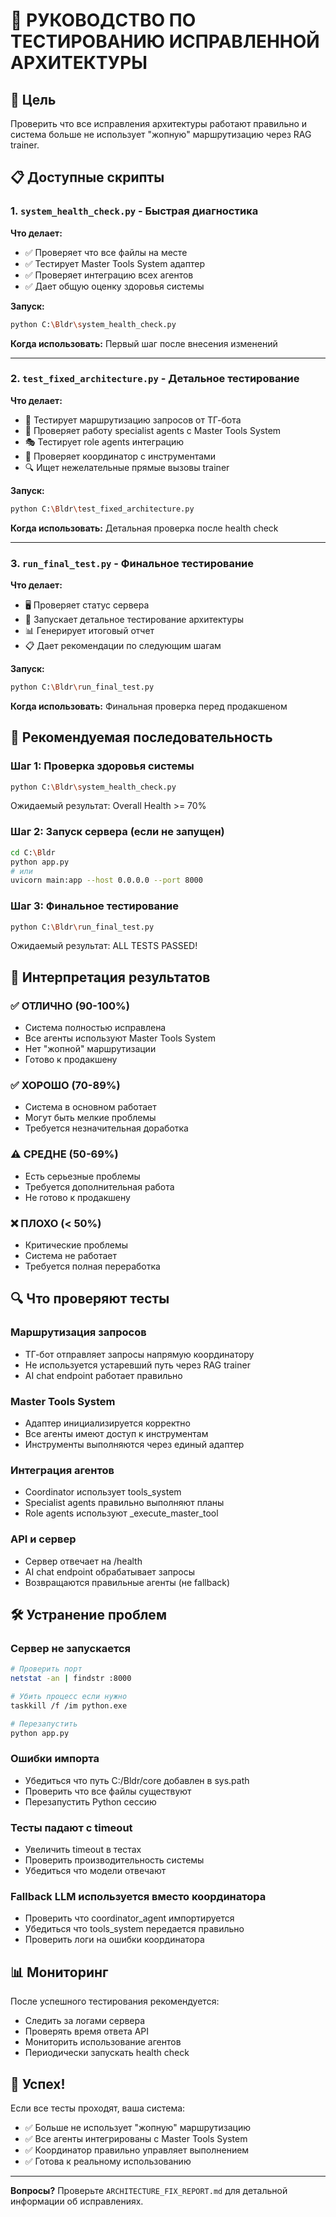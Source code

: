 # 🧪 РУКОВОДСТВО ПО ТЕСТИРОВАНИЮ ИСПРАВЛЕННОЙ АРХИТЕКТУРЫ

## 🎯 Цель
Проверить что все исправления архитектуры работают правильно и система больше не использует "жопную" маршрутизацию через RAG trainer.

## 📋 Доступные скрипты

### 1. `system_health_check.py` - Быстрая диагностика
**Что делает:**
- ✅ Проверяет что все файлы на месте
- ✅ Тестирует Master Tools System адаптер
- ✅ Проверяет интеграцию всех агентов
- ✅ Дает общую оценку здоровья системы

**Запуск:**
```bash
python C:\Bldr\system_health_check.py
```

**Когда использовать:** Первый шаг после внесения изменений

---

### 2. `test_fixed_architecture.py` - Детальное тестирование
**Что делает:**
- 🧪 Тестирует маршрутизацию запросов от ТГ-бота
- 🤖 Проверяет работу specialist agents с Master Tools System
- 🎭 Тестирует role agents интеграцию
- 🧠 Проверяет координатор с инструментами
- 🔍 Ищет нежелательные прямые вызовы trainer

**Запуск:**
```bash
python C:\Bldr\test_fixed_architecture.py
```

**Когда использовать:** Детальная проверка после health check

---

### 3. `run_final_test.py` - Финальное тестирование
**Что делает:**
- 🖥️ Проверяет статус сервера
- 🚀 Запускает детальное тестирование архитектуры
- 📊 Генерирует итоговый отчет
- 📋 Дает рекомендации по следующим шагам

**Запуск:**
```bash
python C:\Bldr\run_final_test.py
```

**Когда использовать:** Финальная проверка перед продакшеном

## 🔄 Рекомендуемая последовательность

### Шаг 1: Проверка здоровья системы
```bash
python C:\Bldr\system_health_check.py
```
Ожидаемый результат: Overall Health >= 70%

### Шаг 2: Запуск сервера (если не запущен)
```bash
cd C:\Bldr
python app.py
# или
uvicorn main:app --host 0.0.0.0 --port 8000
```

### Шаг 3: Финальное тестирование
```bash
python C:\Bldr\run_final_test.py
```
Ожидаемый результат: ALL TESTS PASSED!

## 🎯 Интерпретация результатов

### ✅ ОТЛИЧНО (90-100%)
- Система полностью исправлена
- Все агенты используют Master Tools System
- Нет "жопной" маршрутизации
- Готово к продакшену

### ✅ ХОРОШО (70-89%)
- Система в основном работает
- Могут быть мелкие проблемы
- Требуется незначительная доработка

### ⚠️ СРЕДНЕ (50-69%)
- Есть серьезные проблемы
- Требуется дополнительная работа
- Не готово к продакшену

### ❌ ПЛОХО (< 50%)
- Критические проблемы
- Система не работает
- Требуется полная переработка

## 🔍 Что проверяют тесты

### Маршрутизация запросов
- ТГ-бот отправляет запросы напрямую координатору
- Не используется устаревший путь через RAG trainer
- AI chat endpoint работает правильно

### Master Tools System
- Адаптер инициализируется корректно
- Все агенты имеют доступ к инструментам
- Инструменты выполняются через единый адаптер

### Интеграция агентов
- Coordinator использует tools_system
- Specialist agents правильно выполняют планы
- Role agents используют _execute_master_tool

### API и сервер
- Сервер отвечает на /health
- AI chat endpoint обрабатывает запросы
- Возвращаются правильные агенты (не fallback)

## 🛠️ Устранение проблем

### Сервер не запускается
```bash
# Проверить порт
netstat -an | findstr :8000

# Убить процесс если нужно
taskkill /f /im python.exe

# Перезапустить
python app.py
```

### Ошибки импорта
- Убедиться что путь C:/Bldr/core добавлен в sys.path
- Проверить что все файлы существуют
- Перезапустить Python сессию

### Тесты падают с timeout
- Увеличить timeout в тестах
- Проверить производительность системы
- Убедиться что модели отвечают

### Fallback LLM используется вместо координатора
- Проверить что coordinator_agent импортируется
- Убедиться что tools_system передается правильно
- Проверить логи на ошибки координатора

## 📊 Мониторинг

После успешного тестирования рекомендуется:
- Следить за логами сервера
- Проверять время ответа API
- Мониторить использование агентов
- Периодически запускать health check

## 🎉 Успех!

Если все тесты проходят, ваша система:
- ✅ Больше не использует "жопную" маршрутизацию
- ✅ Все агенты интегрированы с Master Tools System
- ✅ Координатор правильно управляет выполнением
- ✅ Готова к реальному использованию

---

**Вопросы?** Проверьте `ARCHITECTURE_FIX_REPORT.md` для детальной информации об исправлениях.